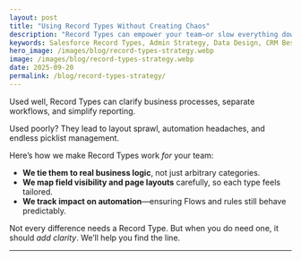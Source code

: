 ```yaml
---
layout: post
title: "Using Record Types Without Creating Chaos"
description: "Record Types can empower your team—or slow everything down. Here’s how we help clients use them wisely."
keywords: Salesforce Record Types, Admin Strategy, Data Design, CRM Best Practices
hero_image: /images/blog/record-types-strategy.webp
image: /images/blog/record-types-strategy.webp
date: 2025-09-20
permalink: /blog/record-types-strategy/
---
```


Used well, Record Types can clarify business processes, separate workflows, and simplify reporting.

Used poorly? They lead to layout sprawl, automation headaches, and endless picklist management.

Here’s how we make Record Types work *for* your team:

- **We tie them to real business logic**, not just arbitrary categories.
- **We map field visibility and page layouts** carefully, so each type feels tailored.
- **We track impact on automation**—ensuring Flows and rules still behave predictably.

Not every difference needs a Record Type. But when you do need one, it should *add clarity*. We’ll help you find the line.

---
